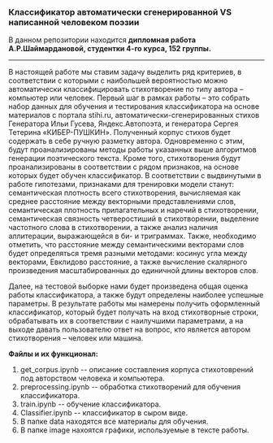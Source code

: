 ### Классификатор автоматически сгенерированной VS написанной человеком поэзии 

В данном репозитории находится **дипломная работа А.Р.Шаймардановой, студентки 4-го курса, 152 группы.**

---
В настоящей работе мы ставим задачу выделить ряд критериев, в соответствии с которыми с наибольшей вероятностью можно автоматически классифицировать стихотворение по типу автора – компьютер или человек. Первый шаг в рамках работы – это собрать набор данных для обучения и тестирования классификатора на основе материалов с портала stihi.ru, автоматически-сгенерированных стихов Генератора Ильи Гусева, Яндекс.Автопоэта, и генератора Сергея Тетерина «КИБЕР-ПУШКИН». Полученный корпус стихов будет содержать в себе ручную разметку автора. Одновременно с этим, будут проанализированы методы работы указанных выше алгоритмов генерации поэтического текста. Кроме того, стихотворения будут проанализированы в соответствии с рядом признаков, на основе которых будет обучен классификатор. В соответствии с выдвинутыми в работе гипотезами, признаками для тренировки модели станут: семантическая плотность всего стихотворения, вычисляемая как среднее расстояние между векторными представлениями слов, семантическая плотность прилагательных и наречий в стихотворении, семантическая связность четверостиший в стихотворении, выделение частотного слова в стихотворении, а также анализ наличия аллитерации, выражающейся в би- и триграммах. Также, необходимо отметить, что расстояние между семантическими векторами слов будет определяться тремя разными методами: косинус угла между векторами, Евклидово расстояние, а также вычисление скалярного произведения масштабированных до единичной длины векторов слов.


Далее, на тестовой выборке нами будет произведена общая оценка работы классификатора, а также будут определены наиболее успешные параметры. В результате работы мы намерены получить оформленный классификатор, который будет получать на вход стихотворные строки, обрабатывать их в соответствии с наилучшими параметрами, а на выходе давать пользователю ответ на вопрос, кто является автором стихотворения – человек или машина. 

**Файлы и их функционал:**
1. get_corpus.ipynb -- описание составления корпуса стихотоврений под авторством человека и компьютера.
2. preprocessing.ipynb -- обработка стихотворений для обучения классификатора.
3. train.ipynb -- обучение классификатора.
4. Classifier.ipynb -- классификатор в сыром виде.
5. В папке data находятся все материалы для обучения.
6. В папке image нахоятся графики, используемые в тексте работы.
